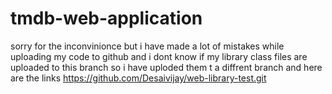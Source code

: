 # tmdb-web-application
sorry for the inconvinionce but i have made a lot of mistakes while uploading my code to github and i dont know if my library class 
files are uploaded to this branch so i have uploded them t a diffrent branch and here are the links 
https://github.com/Desaivijay/web-library-test.git
